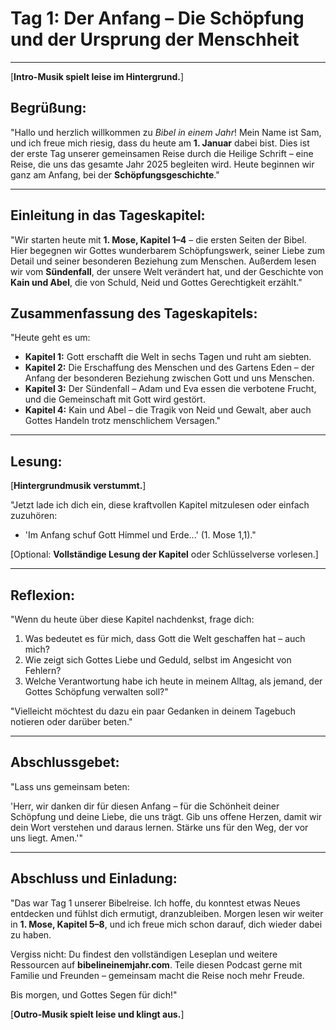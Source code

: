 # Tag 1: Der Anfang – Die Schöpfung und der Ursprung der Menschheit

---

[**Intro-Musik spielt leise im Hintergrund.**]  

## Begrüßung:

"Hallo und herzlich willkommen zu *Bibel in einem Jahr*! Mein Name ist Sam, und ich freue mich riesig, dass du heute am **1. Januar** dabei bist. Dies ist der erste Tag unserer gemeinsamen Reise durch die Heilige Schrift – eine Reise, die uns das gesamte Jahr 2025 begleiten wird. Heute beginnen wir ganz am Anfang, bei der **Schöpfungsgeschichte**."  

---

## Einleitung in das Tageskapitel: 

"Wir starten heute mit **1. Mose, Kapitel 1–4** – die ersten Seiten der Bibel. Hier begegnen wir Gottes wunderbarem Schöpfungswerk, seiner Liebe zum Detail und seiner besonderen Beziehung zum Menschen. Außerdem lesen wir vom **Sündenfall**, der unsere Welt verändert hat, und der Geschichte von **Kain und Abel**, die von Schuld, Neid und Gottes Gerechtigkeit erzählt."  

## Zusammenfassung des Tageskapitels: 

"Heute geht es um:  

- **Kapitel 1:** Gott erschafft die Welt in sechs Tagen und ruht am siebten.  
- **Kapitel 2:** Die Erschaffung des Menschen und des Gartens Eden – der Anfang der besonderen Beziehung zwischen Gott und uns Menschen.  
- **Kapitel 3:** Der Sündenfall – Adam und Eva essen die verbotene Frucht, und die Gemeinschaft mit Gott wird gestört.  
- **Kapitel 4:** Kain und Abel – die Tragik von Neid und Gewalt, aber auch Gottes Handeln trotz menschlichem Versagen."  

---

## Lesung:

[**Hintergrundmusik verstummt.**]  

"Jetzt lade ich dich ein, diese kraftvollen Kapitel mitzulesen oder einfach zuzuhören:  

- 'Im Anfang schuf Gott Himmel und Erde...' (1. Mose 1,1)."  

[Optional: **Vollständige Lesung der Kapitel** oder Schlüsselverse vorlesen.]  

---

## Reflexion:

"Wenn du heute über diese Kapitel nachdenkst, frage dich:  

1. Was bedeutet es für mich, dass Gott die Welt geschaffen hat – auch mich?  
2. Wie zeigt sich Gottes Liebe und Geduld, selbst im Angesicht von Fehlern?  
3. Welche Verantwortung habe ich heute in meinem Alltag, als jemand, der Gottes Schöpfung verwalten soll?"  

"Vielleicht möchtest du dazu ein paar Gedanken in deinem Tagebuch notieren oder darüber beten."  

---

## Abschlussgebet:  

"Lass uns gemeinsam beten:  

'Herr, wir danken dir für diesen Anfang – für die Schönheit deiner Schöpfung und deine Liebe, die uns trägt. Gib uns offene Herzen, damit wir dein Wort verstehen und daraus lernen. Stärke uns für den Weg, der vor uns liegt. Amen.'"  

---

## Abschluss und Einladung: 

"Das war Tag 1 unserer Bibelreise. Ich hoffe, du konntest etwas Neues entdecken und fühlst dich ermutigt, dranzubleiben. Morgen lesen wir weiter in **1. Mose, Kapitel 5–8**, und ich freue mich schon darauf, dich wieder dabei zu haben.  

Vergiss nicht: Du findest den vollständigen Leseplan und weitere Ressourcen auf **bibelineinemjahr.com**. Teile diesen Podcast gerne mit Familie und Freunden – gemeinsam macht die Reise noch mehr Freude.  

Bis morgen, und Gottes Segen für dich!"  

[**Outro-Musik spielt leise und klingt aus.**]  
